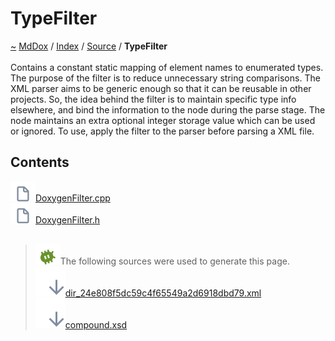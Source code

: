 <a id="typefilter"></a>
<h1>TypeFilter</h1>
<a id="dir_24e808f5dc59c4f65549a2d6918dbd79"></a>
<a href="https://github.com/CharlesCarley/MdDox">~</a>
<a href="indexpage.md#mddox">MdDox</a>
<span class="inline-text">/</span>
<a href="index.md#index">Index</a>
<span class="inline-text">/</span>
<a href="dir_74389ed8173ad57b461b9d623a1f3867.md#">Source</a>
<span class="inline-text">/</span>
<span class="bold-text"><b>TypeFilter</b></span>
<br/>
<br/>
<span class="inline-text">Contains a constant static mapping of element names to enumerated types. </span>
<span class="inline-text">The purpose of the filter is to reduce unnecessary string comparisons. The XML parser aims to be generic enough so that it can be reusable in other projects. So, the idea behind the filter is to maintain specific type info elsewhere, and bind the information to the node during the parse stage. The node maintains an extra optional integer storage value which can be used or ignored.</span>
<span class="inline-text">To use, apply the filter to the parser before parsing a XML file. </span>
<a id="contents"></a>
<h2>Contents</h2>
<span class="icon-list-item"><a href="https://github.com/CharlesCarley/MdDox/blob/master//Source/TypeFilter//DoxygenFilter.cpp#L1" class="icon-list-item"><img src="../images/file.svg" class="icon-list-item"/><span class="icon-list-item">DoxygenFilter.cpp</span>
</a>
</span>
<br/>
<span class="icon-list-item"><a href="https://github.com/CharlesCarley/MdDox/blob/master//Source/TypeFilter//DoxygenFilter.h#L1" class="icon-list-item"><img src="../images/file.svg" class="icon-list-item"/><span class="icon-list-item">DoxygenFilter.h</span>
</a>
</span>
<br/>
<br/>
<blockquote>
<img src="../images/debug.svg"/><span class="inline-text">The following sources were used to generate this page.</span>
<br/>
<span class="icon-list-item"><a href="../xml/dir_24e808f5dc59c4f65549a2d6918dbd79.xml#L1" class="icon-list-item"><img src="../images/lookInside.svg" class="icon-list-item"/><span class="icon-list-item">dir_24e808f5dc59c4f65549a2d6918dbd79.xml</span>
</a>
</span>
<br/>
<span class="icon-list-item"><a href="../xml/compound.xsd#L1" class="icon-list-item"><img src="../images/lookInside.svg" class="icon-list-item"/><span class="icon-list-item">compound.xsd</span>
</a>
</span>
</blockquote>
</div>
</div>
</body>
</html>
